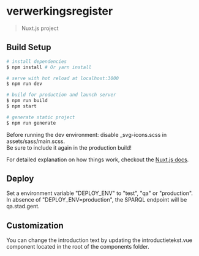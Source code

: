 # verwerkingsregister

> Nuxt.js project

## Build Setup

``` bash
# install dependencies
$ npm install # Or yarn install

# serve with hot reload at localhost:3000
$ npm run dev

# build for production and launch server
$ npm run build
$ npm start

# generate static project
$ npm run generate
```

Before running the dev environment: disable _svg-icons.scss in assets/sass/main.scss.  
Be sure to include it again in the production build!

For detailed explanation on how things work, checkout the [Nuxt.js docs](https://github.com/nuxt/nuxt.js).

## Deploy

Set a environment variable "DEPLOY_ENV" to "test", "qa" or "production".  
In absence of "DEPLOY_ENV=production", the SPARQL endpoint will be qa.stad.gent. 

## Customization

You can change the introduction text by updating the introductietekst.vue component 
located in the root of the components folder.
